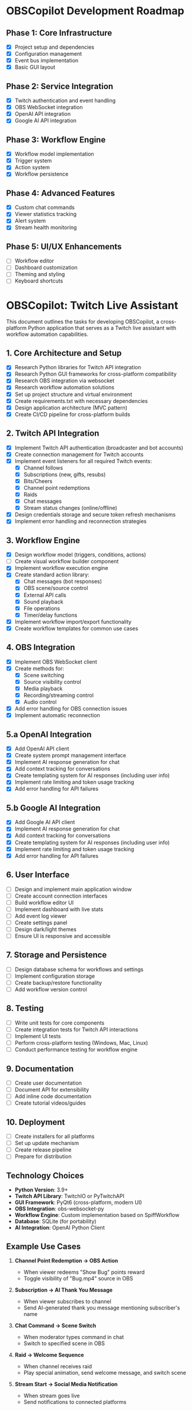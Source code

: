 # OBSCopilot Development Roadmap

## Phase 1: Core Infrastructure
- [x] Project setup and dependencies
- [x] Configuration management
- [x] Event bus implementation
- [x] Basic GUI layout

## Phase 2: Service Integration
- [x] Twitch authentication and event handling
- [x] OBS WebSocket integration
- [x] OpenAI API integration
- [x] Google AI API integration

## Phase 3: Workflow Engine
- [x] Workflow model implementation
- [x] Trigger system
- [x] Action system
- [x] Workflow persistence

## Phase 4: Advanced Features
- [x] Custom chat commands
- [x] Viewer statistics tracking
- [x] Alert system
- [x] Stream health monitoring

## Phase 5: UI/UX Enhancements
- [ ] Workflow editor
- [ ] Dashboard customization
- [ ] Theming and styling
- [ ] Keyboard shortcuts

# OBSCopilot: Twitch Live Assistant

This document outlines the tasks for developing OBSCopilot, a cross-platform Python application that serves as a Twitch live assistant with workflow automation capabilities.

## 1. Core Architecture and Setup

- [x] Research Python libraries for Twitch API integration
- [x] Research Python GUI frameworks for cross-platform compatibility
- [x] Research OBS integration via websocket
- [x] Research workflow automation solutions
- [x] Set up project structure and virtual environment
- [x] Create requirements.txt with necessary dependencies
- [x] Design application architecture (MVC pattern)
- [x] Create CI/CD pipeline for cross-platform builds

## 2. Twitch API Integration

- [x] Implement Twitch API authentication (broadcaster and bot accounts)
- [x] Create connection management for Twitch accounts
- [x] Implement event listeners for all required Twitch events:
  - [x] Channel follows
  - [x] Subscriptions (new, gifts, resubs)
  - [x] Bits/Cheers
  - [x] Channel point redemptions
  - [x] Raids
  - [x] Chat messages
  - [x] Stream status changes (online/offline)
- [x] Design credentials storage and secure token refresh mechanisms
- [x] Implement error handling and reconnection strategies

## 3. Workflow Engine

- [x] Design workflow model (triggers, conditions, actions)
- [ ] Create visual workflow builder component
- [x] Implement workflow execution engine
- [x] Create standard action library:
  - [x] Chat messages (bot responses)
  - [x] OBS scene/source control
  - [x] External API calls
  - [x] Sound playback
  - [x] File operations
  - [x] Timer/delay functions
- [x] Implement workflow import/export functionality
- [x] Create workflow templates for common use cases

## 4. OBS Integration

- [x] Implement OBS WebSocket client
- [x] Create methods for:
  - [x] Scene switching
  - [x] Source visibility control
  - [x] Media playback
  - [x] Recording/streaming control
  - [x] Audio control
- [x] Add error handling for OBS connection issues
- [x] Implement automatic reconnection

## 5.a OpenAI Integration

- [x] Add OpenAI API client
- [x] Create system prompt management interface
- [x] Implement AI response generation for chat
- [x] Add context tracking for conversations
- [x] Create templating system for AI responses (including user info)
- [x] Implement rate limiting and token usage tracking
- [x] Add error handling for API failures

## 5.b Google AI Integration

- [x] Add Google AI API client
- [x] Implement AI response generation for chat
- [x] Add context tracking for conversations
- [x] Create templating system for AI responses (including user info)
- [x] Implement rate limiting and token usage tracking
- [x] Add error handling for API failures

## 6. User Interface

- [ ] Design and implement main application window
- [ ] Create account connection interfaces
- [ ] Build workflow editor UI
- [ ] Implement dashboard with live stats
- [ ] Add event log viewer
- [ ] Create settings panel
- [ ] Design dark/light themes
- [ ] Ensure UI is responsive and accessible

## 7. Storage and Persistence

- [ ] Design database schema for workflows and settings
- [ ] Implement configuration storage
- [ ] Create backup/restore functionality
- [ ] Add workflow version control

## 8. Testing

- [ ] Write unit tests for core components
- [ ] Create integration tests for Twitch API interactions
- [ ] Implement UI tests
- [ ] Perform cross-platform testing (Windows, Mac, Linux)
- [ ] Conduct performance testing for workflow engine

## 9. Documentation

- [ ] Create user documentation
- [ ] Document API for extensibility
- [ ] Add inline code documentation
- [ ] Create tutorial videos/guides

## 10. Deployment

- [ ] Create installers for all platforms
- [ ] Set up update mechanism
- [ ] Create release pipeline
- [ ] Prepare for distribution

## Technology Choices

- **Python Version**: 3.9+
- **Twitch API Library**: TwitchIO or PyTwitchAPI
- **GUI Framework**: PyQt6 (cross-platform, modern UI)
- **OBS Integration**: obs-websocket-py 
- **Workflow Engine**: Custom implementation based on SpiffWorkflow
- **Database**: SQLite (for portability)
- **AI Integration**: OpenAI Python Client

## Example Use Cases

1. **Channel Point Redemption → OBS Action**
   - When viewer redeems "Show Bug" points reward
   - Toggle visibility of "Bug.mp4" source in OBS

2. **Subscription → AI Thank You Message**
   - When viewer subscribes to channel
   - Send AI-generated thank you message mentioning subscriber's name

3. **Chat Command → Scene Switch**
   - When moderator types command in chat
   - Switch to specified scene in OBS

4. **Raid → Welcome Sequence**
   - When channel receives raid
   - Play special animation, send welcome message, and switch scene

5. **Stream Start → Social Media Notification**
   - When stream goes live
   - Send notifications to connected platforms
